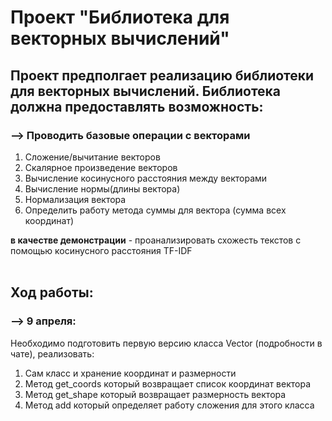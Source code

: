 # Проект "Библиотека для векторных вычислений"
## Проект предполгает реализацию библиотеки для векторных вычислений. Библиотека должна предоставлять возможность: </br>
### --> Проводить базовые операции с векторами
1. Сложение/вычитание векторов
2. Скалярное произведение векторов
3. Вычисление косинусного расстояния между векторами
4. Вычисление нормы(длины вектора)
5. Нормализация вектора
6. Определить работу метода суммы для вектора (сумма всех координат)</br>

**в качестве демонстрации** - проанализировать схожесть текстов с помощью косинусного расстояния TF-IDF</br></br>


## Ход работы:
### --> 9 апреля:
Необходимо подготовить первую версию класса Vector (подробности в чате), реализовать:
1. Сам класс и хранение координат и размерности
2. Метод get_coords который возвращает список координат вектора
3. Метод get_shape который возвращает размерность вектора
4. Метод add который определяет работу сложения для этого класса
